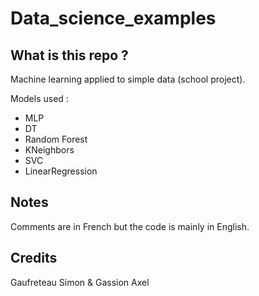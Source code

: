 # Data_science_examples

## What is this repo ?

Machine learning applied to simple data (school project).

Models used :
- MLP
- DT
- Random Forest
- KNeighbors
- SVC 
- LinearRegression

## Notes
Comments are in French but the code is mainly in English.

## Credits
Gaufreteau Simon & Gassion Axel
